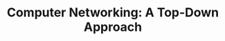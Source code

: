 ---
linktitle: "Computer Networking: A Top-Down Approach"
weight: 1

title: "Computer Networking: A Top-Down Approach"
draft: false
type: docs

summary:

menu:
    network-topdown:
        name: Overview
        weight: 1

view: 3

---